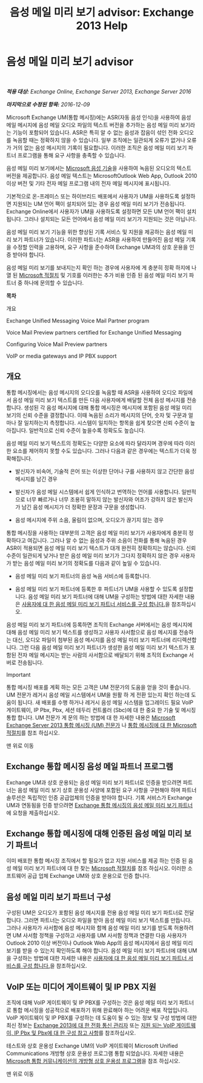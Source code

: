 ﻿---
title: '음성 메일 미리 보기 advisor: Exchange 2013 Help'
TOCTitle: 음성 메일 미리 보기 advisor
ms:assetid: 0957dd54-df6d-4b50-9db5-4757f548b899
ms:mtpsurl: https://technet.microsoft.com/ko-kr/library/Ee364730(v=EXCHG.150)
ms:contentKeyID: 51407663
ms.date: 05/22/2018
mtps_version: v=EXCHG.150
ms.translationtype: MT
---

# 음성 메일 미리 보기 advisor

 

_**적용 대상:** Exchange Online, Exchange Server 2013, Exchange Server 2016_

_**마지막으로 수정된 항목:** 2016-12-09_

Microsoft Exchange UM(통합 메시징)에는 ASR(자동 음성 인식)을 사용하여 음성 메일 메시지에 음성 메일 오디오 파일의 텍스트 버전을 추가하는 음성 메일 미리 보기라는 기능이 포함되어 있습니다. ASR은 특히 알 수 없는 음성과 잡음이 섞인 전화 오디오를 녹음할 때는 정확하지 않을 수 있습니다. 일부 조직에는 일관되게 오류가 없거나 오류가 거의 없는 음성 메시지의 기록이 필요합니다. 이러한 조직은 음성 메일 미리 보기 파트너 프로그램을 통해 요구 사항을 충족할 수 있습니다.

음성 메일 미리 보기에서는 [Microsoft 음성 기술](http://go.microsoft.com/fwlink/p/?linkid=187348)을 사용하여 녹음된 오디오의 텍스트 버전을 제공합니다. 음성 메일 텍스트는 MicrosoftOutlook Web App, Outlook 2010 이상 버전 및 기타 전자 메일 프로그램 내의 전자 메일 메시지에 표시됩니다.

기본적으로 온-프레미스 또는 하이브리드 배포에서 사용자가 UM을 사용하도록 설정하면 지원되는 UM 언어 팩이 설치되어 있는 경우 음성 메일 미리 보기가 전송됩니다. Exchange Online에서 사용자가 UM을 사용하도록 설정하면 모든 UM 언어 팩이 설치됩니다. 그러나 설치되는 모든 언어에서 음성 메일 미리 보기가 지원되는 것은 아닙니다.

음성 메일 미리 보기 기능을 위한 향상된 기록 서비스 및 지원을 제공하는 음성 메일 미리 보기 파트너가 있습니다. 이러한 파트너는 ASR을 사용하여 만들어진 음성 메일 기록을 수정할 인력을 고용하며, 요구 사항을 준수하여 Exchange UM과의 상호 운용을 인증 받아야 합니다.

음성 메일 미리 보기를 보내지는지 확인 하는 경우에 사용자에 게 충분히 정확 하지에 나열 된 [Microsoft 적절치](https://go.microsoft.com/fwlink/p/?linkid=281966) 및 기호를 이러한는 추가 비용 인증 된 음성 메일 미리 보기 파트너 중 하나에 문의할 수 있습니다.

**목차**

개요

Exchange Unified Messaging Voice Mail Partner program

Voice Mail Preview partners certified for Exchange Unified Messaging

Configuring Voice Mail Preview partners

VoIP or media gateways and IP PBX support

## 개요

통합 메시징에서는 음성 메시지의 오디오를 녹음할 때 ASR을 사용하여 오디오 파일에서 음성 메일 미리 보기 텍스트를 만든 다음 사용자에게 배달할 전체 음성 메시지를 전송합니다. 생성된 각 음성 메시지에 대해 통합 메시징은 메시지에 포함된 음성 메일 미리 보기의 신뢰 수준을 결정합니다. 이때 녹음된 소리가 메시지의 단어, 숫자 및 구문과 얼마나 잘 일치하는지 측정합니다. 시스템이 일치하는 항목을 쉽게 찾으면 신뢰 수준이 높아집니다. 일반적으로 신뢰 수준이 높을수록 정확도도 높습니다.

음성 메일 미리 보기 텍스트의 정확도는 다양한 요소에 따라 달라지며 경우에 따라 이러한 요소를 제어하지 못할 수도 있습니다. 그러나 다음과 같은 경우에는 텍스트가 더욱 정확해집니다.

  - 발신자가 비속어, 기술적 은어 또는 이상한 단어나 구를 사용하지 않고 간단한 음성 메시지를 남긴 경우

  - 발신자가 음성 메일 시스템에서 쉽게 인식하고 번역하는 언어를 사용합니다. 일반적으로 너무 빠르거나 너무 조용히 말하지 않는 발신자와 어조가 강하지 않은 발신자가 남긴 음성 메시지가 더 정확한 문장과 구문을 생성합니다.

  - 음성 메시지에 주위 소음, 울림이 없으며, 오디오가 끊기지 않는 경우

통합 메시징을 사용하는 대부분의 고객은 음성 메일 미리 보기가 사용자에게 충분히 정확하다고 여깁니다. 그러나 알 수 없는 음성과 주위 소음이 전화를 통해 녹음된 경우 ASR이 적용되면 음성 메일 미리 보기 텍스트가 대개 완전히 정확하지는 않습니다. 신뢰 수준이 일관되게 낮거나 받은 음성 메일 미리 보기가 그다지 정확하지 않은 경우 사용자가 받는 음성 메일 미리 보기의 정확도를 다음과 같이 높일 수 있습니다.

  - 음성 메일 미리 보기 파트너의 음성 녹음 서비스에 등록합니다.

  - 음성 메일 미리 보기 파트너에 등록한 후 파트너가 UM을 사용할 수 있도록 설정합니다. 음성 메일 미리 보기 파트너에 대해 UM을 구성하는 방법에 대한 자세한 내용은 [사용자에 대 한 음성 메일 미리 보기 파트너 서비스를 구성 합니다.](configure-voice-mail-preview-partner-services-for-users-exchange-2013-help.md)을 참조하십시오.

음성 메일 미리 보기 파트너에 등록하면 조직의 Exchange 서버에서는 음성 메시지에 대해 음성 메일 미리 보기 텍스트를 생성하고 사용자 사서함으로 음성 메시지를 전송하는 대신, 오디오 파일이 첨부된 음성 메시지를 음성 메일 미리 보기 파트너에 리디렉션합니다. 그런 다음 음성 메일 미리 보기 파트너가 생성한 음성 메일 미리 보기 텍스트가 포함된 전자 메일 메시지는 받는 사람의 사서함으로 배달되기 위해 조직의 Exchange 서버로 전송됩니다.


> [!IMPORTANT]
> 통합 메시징 배포를 계획 하는 모든 고객은 UM 전문가의 도움을 얻을 것이 좋습니다. UM 전문가 레거시 음성 메일 시스템에서 UM을 원활 하 게 전환 있는지 확인 하는데 도움이 됩니다. 새 배포를 수행 하거나 레거시 음성 메일 시스템을 업그레이드 필요 VoIP 게이트웨이, IP Pbx, Pbx, 세션 테두리 컨트롤러 (Sbc)에 대 한 중요 한 기술 및 메시징 통합 합니다. UM 전문가 게 문의 하는 방법에 대 한 자세한 내용은 <A href="http://go.microsoft.com/fwlink/p/?linkid=262708">Microsoft Exchange Server 2013 통합 메시징 (UM) 전문가</A> 나 <A href="https://go.microsoft.com/fwlink/p/?linkid=261951">통합 메시징에 대 한 Microsoft 적절치</A>를 참조 하십시오.



맨 위로 이동

## Exchange 통합 메시징 음성 메일 파트너 프로그램

Exchange UM과 상호 운용되는 음성 메일 미리 보기 파트너로 인증을 받으려면 파트너는 음성 메일 미리 보기 상호 운용성 사양에 포함된 요구 사항을 구현해야 하며 파트너 솔루션은 독립적인 인증 공급업체의 인증을 받아야 합니다. 기록 서비스가 Exchange UM과 연동됨을 인증 받으려면 [Exchange 통합 메시징의 음성 메일 미리 보기 파트너](mailto:vmppp@microsoft.com)에 요청을 제출하십시오.

## Exchange 통합 메시징에 대해 인증된 음성 메일 미리 보기 파트너

이미 배포한 통합 메시징 조직에서 할 필요가 없고 지원 서비스를 제공 하는 인증 된 음성 메일 미리 보기 파트너에 대 한 찾는 [Microsoft 적절치](https://go.microsoft.com/fwlink/p/?linkid=281966)를 참조 하십시오. 이러한 소프트웨어 공급 업체 Exchange UM와 상호 운용으로 인증 합니다.

## 음성 메일 미리 보기 파트너 구성

구성된 UM은 오디오가 포함된 음성 메시지를 전용 음성 메일 미리 보기 파트너로 전달합니다. 그러면 파트너는 오디오 파일을 받아 음성 메일 미리 보기 텍스트를 만듭니다. 그러나 사용자가 사서함에 음성 메시지와 함께 음성 메일 미리 보기를 받도록 허용하려면 UM 사서함 정책을 구성하고 사용자를 UM 사서함 정책과 연결한 다음 사용자가 Outlook 2010 이상 버전이나 Outlook Web App의 음성 메시지에서 음성 메일 미리 보기를 받을 수 있는지 확인하도록 해야 합니다. 음성 메일 미리 보기 파트너에 대해 UM을 구성하는 방법에 대한 자세한 내용은 [사용자에 대 한 음성 메일 미리 보기 파트너 서비스를 구성 합니다.](configure-voice-mail-preview-partner-services-for-users-exchange-2013-help.md)을 참조하십시오.

## VoIP 또는 미디어 게이트웨이 및 IP PBX 지원

조직에 대해 VoIP 게이트웨이 및 IP PBX를 구성하는 것은 음성 메일 미리 보기 파트너로 통합 메시징을 성공적으로 배포하기 위해 완료해야 하는 어려운 배포 작업입니다. VoIP 게이트웨이 및 IP PBX를 구성하는 데 도움이 될 수 있는 정보 및 구성 방법에 대한 최신 정보는 [Exchange 2013에 대 한 전화 통신 관리자](telephony-advisor-for-exchange-2013-exchange-2013-help.md) 또는 [지원 되는 VoIP 게이트웨이, IP Pbx 및 Pbx에 대 한 구성 참고 사항](configuration-notes-for-supported-voip-gateways-ip-pbxs-and-pbxs-exchange-2013-help.md)를 참조하십시오.

테스트와 상호 운용성 Exchange UM의 VoIP 게이트웨이 Microsoft Unified Communications 개방형 상호 운용성 프로그램 통합 되었습니다. 자세한 내용은 [Microsoft 통합 커뮤니케이션의 개방형 상호 운용성 프로그램](https://go.microsoft.com/fwlink/p/?linkid=132071)을 참조 하십시오.

맨 위로 이동

